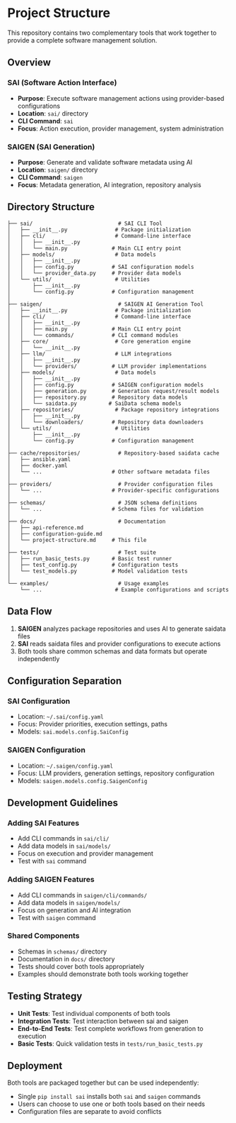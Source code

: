 # Project Structure

This repository contains two complementary tools that work together to provide a complete software management solution.

## Overview

### SAI (Software Action Interface)
- **Purpose**: Execute software management actions using provider-based configurations
- **Location**: `sai/` directory
- **CLI Command**: `sai`
- **Focus**: Action execution, provider management, system administration

### SAIGEN (SAI Generation)
- **Purpose**: Generate and validate software metadata using AI
- **Location**: `saigen/` directory  
- **CLI Command**: `saigen`
- **Focus**: Metadata generation, AI integration, repository analysis

## Directory Structure

```
├── sai/                           # SAI CLI Tool
│   ├── __init__.py               # Package initialization
│   ├── cli/                      # Command-line interface
│   │   ├── __init__.py
│   │   └── main.py              # Main CLI entry point
│   ├── models/                   # Data models
│   │   ├── __init__.py
│   │   ├── config.py            # SAI configuration models
│   │   └── provider_data.py     # Provider data models
│   └── utils/                    # Utilities
│       ├── __init__.py
│       └── config.py            # Configuration management
│
├── saigen/                        # SAIGEN AI Generation Tool
│   ├── __init__.py               # Package initialization
│   ├── cli/                      # Command-line interface
│   │   ├── __init__.py
│   │   ├── main.py              # Main CLI entry point
│   │   └── commands/            # CLI command modules
│   ├── core/                     # Core generation engine
│   │   └── __init__.py
│   ├── llm/                      # LLM integrations
│   │   ├── __init__.py
│   │   └── providers/           # LLM provider implementations
│   ├── models/                   # Data models
│   │   ├── __init__.py
│   │   ├── config.py            # SAIGEN configuration models
│   │   ├── generation.py        # Generation request/result models
│   │   ├── repository.py        # Repository data models
│   │   └── saidata.py          # SaiData schema models
│   ├── repositories/             # Package repository integrations
│   │   ├── __init__.py
│   │   └── downloaders/         # Repository data downloaders
│   └── utils/                    # Utilities
│       ├── __init__.py
│       └── config.py            # Configuration management
│
├── cache/repositories/            # Repository-based saidata cache
│   ├── ansible.yaml
│   ├── docker.yaml
│   └── ...                      # Other software metadata files
│
├── providers/                     # Provider configuration files
│   └── ...                      # Provider-specific configurations
│
├── schemas/                       # JSON schema definitions
│   └── ...                      # Schema files for validation
│
├── docs/                          # Documentation
│   ├── api-reference.md
│   ├── configuration-guide.md
│   └── project-structure.md     # This file
│
├── tests/                         # Test suite
│   ├── run_basic_tests.py       # Basic test runner
│   ├── test_config.py           # Configuration tests
│   └── test_models.py           # Model validation tests
│
└── examples/                      # Usage examples
    └── ...                       # Example configurations and scripts
```

## Data Flow

1. **SAIGEN** analyzes package repositories and uses AI to generate saidata files
2. **SAI** reads saidata files and provider configurations to execute actions
3. Both tools share common schemas and data formats but operate independently

## Configuration Separation

### SAI Configuration
- Location: `~/.sai/config.yaml`
- Focus: Provider priorities, execution settings, paths
- Models: `sai.models.config.SaiConfig`

### SAIGEN Configuration  
- Location: `~/.saigen/config.yaml`
- Focus: LLM providers, generation settings, repository configuration
- Models: `saigen.models.config.SaigenConfig`

## Development Guidelines

### Adding SAI Features
- Add CLI commands in `sai/cli/`
- Add data models in `sai/models/`
- Focus on execution and provider management
- Test with `sai` command

### Adding SAIGEN Features
- Add CLI commands in `saigen/cli/commands/`
- Add data models in `saigen/models/`
- Focus on generation and AI integration
- Test with `saigen` command

### Shared Components
- Schemas in `schemas/` directory
- Documentation in `docs/` directory
- Tests should cover both tools appropriately
- Examples should demonstrate both tools working together

## Testing Strategy

- **Unit Tests**: Test individual components of both tools
- **Integration Tests**: Test interaction between sai and saigen
- **End-to-End Tests**: Test complete workflows from generation to execution
- **Basic Tests**: Quick validation tests in `tests/run_basic_tests.py`

## Deployment

Both tools are packaged together but can be used independently:
- Single `pip install sai` installs both `sai` and `saigen` commands
- Users can choose to use one or both tools based on their needs
- Configuration files are separate to avoid conflicts